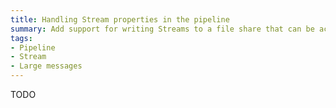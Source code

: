 ```yaml
---
title: Handling Stream properties in the pipeline 
summary: Add support for writing Streams to a file share that can be access by multiple endpoints
tags:
- Pipeline
- Stream
- Large messages
---
```

TODO